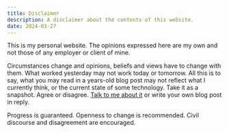 ```yaml
---
title: Disclaimer
description: A disclaimer about the contents of this website.
date: 2024-03-27
---
```


This is my personal website. The opinions expressed here are my own and not those of any employer or client of mine.

Circumstances change and opinions, beliefs and views have to change with them. What worked yesterday may not work today or tomorrow. All this is to say, what you may read in a years-old blog post may not reflect what I currently think, or the current state of some technology. Take it as a snapshot. Agree or disagree. [Talk to me about it](/contact/) or write your own blog post in reply.

Progress is guaranteed. Openness to change is recommended. Civil discourse and disagreement are encouraged.
